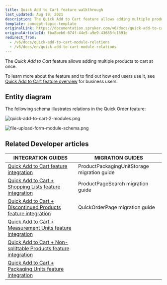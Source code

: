 ```yaml
---
title: Quick Add to Cart feature walkthrough
last_updated: Aug 19, 2021
description: The Quick Add to Cart feature allows adding multiple products to cart at once
template: concept-topic-template
originalLink: https://documentation.spryker.com/v6/docs/quick-add-to-cart-module-relations
originalArticleId: fba8beb6-674f-44e5-a9e9-43685fc1691e
redirect_from:
  - /v6/docs/quick-add-to-cart-module-relations
  - /v6/docs/en/quick-add-to-cart-module-relations
---
```


The _Quick Add to Cart_ feature allows adding multiple products to cart at once.


To learn more about the feature and to find out how end users use it, see [Quick Add to Cart feature overview](/docs/scos/user/features/{{page.version}}/quick-add-to-cart-feature-overview.html) for business users.


## Entity diagram

The following schema illustrates relations  in the Quick Order feature:

<div class="width-100">

![quick-add-to-cart-2-modules.png](https://spryker.s3.eu-central-1.amazonaws.com/docs/Features/Shopping+Cart/Cart/Quick+Order/Quick+Order+Feature+Overview/quick-add-to-cart-2-modules.png)

</div>

<div class="width-100">

![file-upload-form-module-schema.png](https://spryker.s3.eu-central-1.amazonaws.com/docs/Features/Shopping+Cart/Cart/Quick+Order/Quick+Order+Feature+Overview/file-upload-form-module-schema.png)

</div>


## Related Developer articles

| INTEGRATION GUIDES  | MIGRATION GUIDES |
|---|---|
| [Quick Add to Cart feature integration](/docs/scos/dev/migration-and-integration/{{page.version}}/feature-integration-guides/quick-add-to-cart-feature-integration.html) | ProductPackagingUnitStorage migration guide |
| [Quick Add to Cart + Shopping Lists feature integration](/docs/scos/dev/migration-and-integration/{{page.version}}/feature-integration-guides/quick-add-to-cart-shopping-lists-feature-integration.html) | ProductPageSearch migration guide |
| [Quick Add to Cart + Discontinued Products feature integration](/docs/scos/dev/migration-and-integration/{{page.version}}/feature-integration-guides/quick-add-to-cart-discontinued-products-feature-integration.html) | QuickOrderPage migration guide |
| [Quick Add to Cart + Measurement Units feature integration](/docs/scos/dev/migration-and-integration/{{page.version}}/feature-integration-guides/quick-add-to-cart-measurement-units-feature-integration.html) |  |
| [Quick Add to Cart + Non-splittable Products feature integration](/docs/scos/dev/migration-and-integration/{{page.version}}/feature-integration-guides/quick-add-to-cart-non-splittable-products-feature-integration.html) |  |
| [Quick Add to Cart + Packaging Units feature integration](/docs/scos/dev/migration-and-integration/{{page.version}}/feature-integration-guides/quick-add-to-cart-packaging-units-feature-integration.html) |  |
